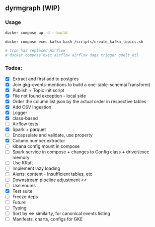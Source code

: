 ## dyrmgraph (WIP)
### Usage
```bash
docker compose up -d --build

docker compose exec kafka bash /scripts/create_kafka_topics.sh

# Cron has replaced Airflow
# docker compose exec airflow airflow dags trigger gdelt_etl
```

### Todos:
- [x] Extract and first add to postgres
- [x] Join gkg-events-mentions to build a one-table-schema(Transform)
- [x] Publish + Topic init script
- [x] File not found exception - local side
- [x] Order the column list json by the actual order in respective tables
- [x] Add CSV Ingestion
- [x] Logger
- [x] class-based
- [ ] Airflow tests
- [x] Spark + parquet
- [ ] Encapsulate and validate, use property
- [x] Column number extractor
- [ ] kibana config mount in compose
- [ ] Spark service in compose + changes to Config class + driver/exec memory
- [ ] Use KRaft
- [ ] Implement lazy loading
- [ ] Alerts: content - Insufficient tables, etc
- [ ] Downstream pipeline adjustment << 
- [ ] Use enums
- [x] Test suite
- [ ] Freeze deps
- [ ] Future
- [ ] Typing
- [ ] Sort by <=> similarty, for canonical events listing
- [ ] Manifests, charts, configs for GKE